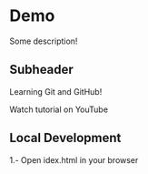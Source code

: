 # Demo

Some description!

## Subheader

Learning Git and GitHub!

Watch tutorial on YouTube

## Local Development

1.- Open idex.html in your browser

